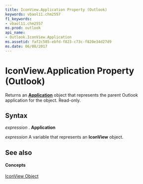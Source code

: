 ```yaml
---
title: IconView.Application Property (Outlook)
keywords: vbaol11.chm2557
f1_keywords:
- vbaol11.chm2557
ms.prod: outlook
api_name:
- Outlook.IconView.Application
ms.assetid: faf2c585-ebfd-f823-c73c-f820e34d27d9
ms.date: 06/08/2017
---
```



# IconView.Application Property (Outlook)

Returns an **[Application](application-object-outlook.md)** object that represents the parent Outlook application for the object. Read-only.


## Syntax

 _expression_ . **Application**

 _expression_ A variable that represents an **IconView** object.


## See also


#### Concepts


[IconView Object](iconview-object-outlook.md)

